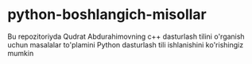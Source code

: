 # python-boshlangich-misollar
Bu repozitoriyda Qudrat Abdurahimovning c++ dasturlash tilini o'rganish uchun masalalar to'plamini Python dasturlash tili ishlanishini ko'rishingiz mumkin
